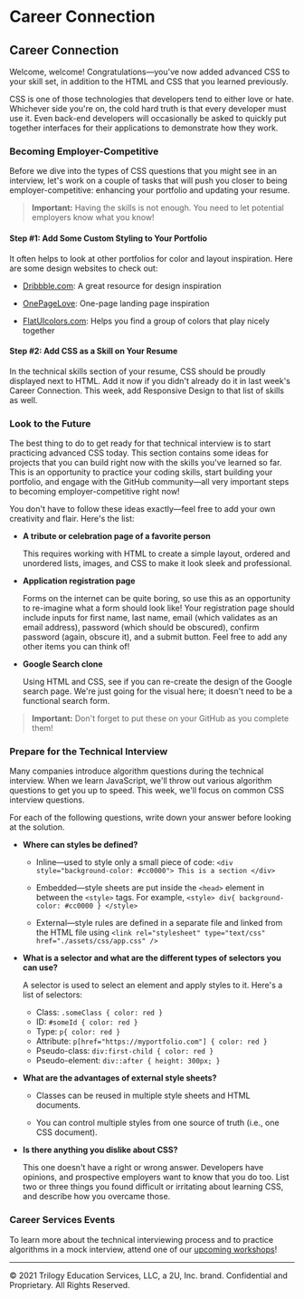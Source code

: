 # Career Connection

## Career Connection

Welcome, welcome! Congratulations&mdash;you've now added advanced CSS to your skill set, in addition to the HTML and CSS that you learned previously.

CSS is one of those technologies that developers tend to either love or hate. Whichever side you're on, the cold hard truth is that every developer must use it. Even back-end developers will occasionally be asked to quickly put together interfaces for their applications to demonstrate how they work.

### Becoming Employer-Competitive

Before we dive into the types of CSS questions that you might see in an interview, let's work on a couple of tasks that will push you closer to being employer-competitive: enhancing your portfolio and updating your resume.

> **Important:** Having the skills is not enough. You need to let potential employers know what you know!

#### Step #1: Add Some Custom Styling to Your Portfolio

It often helps to look at other portfolios for color and layout inspiration. Here are some design websites to check out:

- [Dribbble.com](https://dribbble.com/): A great resource for design inspiration

- [OnePageLove](https://onepagelove.com/): One-page landing page inspiration

- [FlatUIcolors.com](https://flatuicolors.com/): Helps you find a group of colors that play nicely together

#### Step #2: Add CSS as a Skill on Your Resume

In the technical skills section of your resume, CSS should be proudly displayed next to HTML. Add it now if you didn't already do it in last week's Career Connection. This week, add Responsive Design to that list of skills as well.

### Look to the Future

The best thing to do to get ready for that technical interview is to start practicing advanced CSS today. This section contains some ideas for projects that you can build right now with the skills you've learned so far. This is an opportunity to practice your coding skills, start building your portfolio, and engage with the GitHub community&mdash;all very important steps to becoming employer-competitive right now!

You don't have to follow these ideas exactly&mdash;feel free to add your own creativity and flair. Here's the list:

- **A tribute or celebration page of a favorite person**

  This requires working with HTML to create a simple layout, ordered and unordered lists, images, and CSS to make it look sleek and professional.

- **Application registration page**

  Forms on the internet can be quite boring, so use this as an opportunity to re-imagine what a form should look like! Your registration page should include inputs for first name, last name, email (which validates as an email address), password (which should be obscured), confirm password (again, obscure it), and a submit button. Feel free to add any other items you can think of!

- **Google Search clone**

  Using HTML and CSS, see if you can re-create the design of the Google search page. We're just going for the visual here; it doesn't need to be a functional search form.

> **Important:** Don't forget to put these on your GitHub as you complete them!

### Prepare for the Technical Interview

Many companies introduce algorithm questions during the technical interview. When we learn JavaScript, we'll throw out various algorithm questions to get you up to speed. This week, we'll focus on common CSS interview questions.

For each of the following questions, write down your answer before looking at the solution.

- **Where can styles be defined?**

  - Inline&mdash;used to style only a small piece of code: `<div style="background-color: #cc0000"> This is a section </div>`

  - Embedded&mdash;style sheets are put inside the `<head>` element in between the `<style>` tags. For example, `<style> div{ background-color: #cc0000 } </style>`

  - External&mdash;style rules are defined in a separate file and linked from the HTML file using `<link rel="stylesheet" type="text/css" href="./assets/css/app.css" />`

- **What is a selector and what are the different types of selectors you can use?**

  A selector is used to select an element and apply styles to it. Here's a list of selectors:

  - Class: `.someClass { color: red }`
  - ID: `#someId { color: red }`
  - Type: `p{ color: red }`
  - Attribute: `p[href="https://myportfolio.com"] { color: red }`
  - Pseudo-class: `div:first-child { color: red }`
  - Pseudo-element: `div::after { height: 300px; }`

- **What are the advantages of external style sheets?**

  - Classes can be reused in multiple style sheets and HTML documents.

  - You can control multiple styles from one source of truth (i.e., one CSS document).

- **Is there anything you dislike about CSS?**

  This one doesn't have a right or wrong answer. Developers have opinions, and prospective employers want to know that you do too. List two or three things you found difficult or irritating about learning CSS, and describe how you overcame those.

### Career Services Events

To learn more about the technical interviewing process and to practice algorithms in a mock interview, attend one of our [upcoming workshops](https://careernetwork.2u.com/?utm_medium=Academics&utm_source=boot_camp)!

---

© 2021 Trilogy Education Services, LLC, a 2U, Inc. brand. Confidential and Proprietary. All Rights Reserved.

